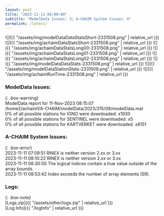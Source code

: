 ```yaml
---
layout: post
title: "2023-11-11 08:00:00"
subtitle: "ModelData Issues: 3; A-CHAIM System Issues: 4"
permalink: /latest/
---
```


![]({{ "/assets/img/modelDataDataStatsShort-2331508.png" | relative_url }})
![]({{ "/assets/img/achaimDataStatsShort-2331508.png" | relative_url }})
![]({{ "/assets/img/achaimDataStatsLong00-2331508.png" | relative_url }})
![]({{ "/assets/img/achaimDataStatsLong01-2331508.png" | relative_url }})
![]({{ "/assets/img/achaimDataStatsLong02-2331508.png" | relative_url }})
![]({{ "/assets/img/modelDataDataStats-2331508.png" | relative_url }})
![]({{ "/assets/img/modelDataStationStats-2331508.png" | relative_url }})
![]({{ "/assets/img/achaimRunTime-2331508.png" | relative_url }})


### ModelData Issues:  
  
{: .box-warning}  
 ModelData report for 11-Nov-2023 08:15:07   
 /home2/achaim1/A-CHAIM/modelData/2023/315/08/modelData.mat   
 0% of all possible stations for IONO were downloaded. x1930   
 0% of all possible stations for SENTINEL were downloaded. x5   
 0% of all possible stations for KARTVERKET were downloaded. x6151   
  
### A-CHAIM System Issues:  
  
{: .box-error}  
2023-11-11 07:09:51 RINEX is neither version 2.xx or 3.xx  
2023-11-11 08:10:22 RINEX is neither version 2.xx or 3.xx  
2023-11-11 08:30:50 The logical indices contain a true value outside of the array bounds.  
2023-11-11 08:53:42 Index exceeds the number of array elements (59).  

### Logs:  
  
{: .box-note}  
[Logs.zip]({{ "/assets/other/logs.zip" | relative_url }})  
[Log Info]({{ "/logInfo" | relative_url }})  
